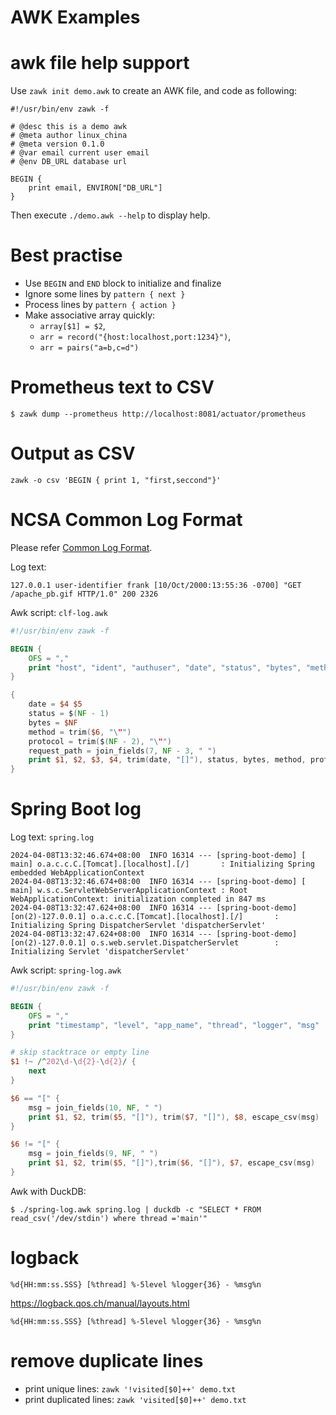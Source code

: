 AWK Examples
===============

# awk file help support

Use `zawk init demo.awk` to create an AWK file, and code as following:

```
#!/usr/bin/env zawk -f

# @desc this is a demo awk
# @meta author linux_china
# @meta version 0.1.0
# @var email current user email
# @env DB_URL database url

BEGIN {
    print email, ENVIRON["DB_URL"]
}

```

Then execute `./demo.awk --help` to display help.
 
# Best practise

* Use `BEGIN` and `END` block to initialize and finalize
* Ignore some lines by `pattern { next }`
* Process lines by `pattern { action }`
* Make associative array quickly:
    - `array[$1] = $2`, 
    - `arr = record("{host:localhost,port:1234}")`, 
    - `arr = pairs("a=b,c=d")`

# Prometheus text to CSV

```shell
$ zawk dump --prometheus http://localhost:8081/actuator/prometheus
```

# Output as CSV

`zawk -o csv 'BEGIN { print 1, "first,seccond"}'`

# NCSA Common Log Format

Please refer [Common Log Format](https://en.wikipedia.org/wiki/Common_Log_Format).

Log text:

```
127.0.0.1 user-identifier frank [10/Oct/2000:13:55:36 -0700] "GET /apache_pb.gif HTTP/1.0" 200 2326
```

Awk script: `clf-log.awk`

```awk
#!/usr/bin/env zawk -f

BEGIN {
    OFS = ","
    print "host", "ident", "authuser", "date", "status", "bytes", "method", "protocol", "path"
}

{
    date = $4 $5
    status = $(NF - 1)
    bytes = $NF
    method = trim($6, "\"")
    protocol = trim($(NF - 2), "\"")
    request_path = join_fields(7, NF - 3, " ")
    print $1, $2, $3, $4, trim(date, "[]"), status, bytes, method, protocol, request_path
}
```

# Spring Boot log

Log text: `spring.log`

```
2024-04-08T13:32:46.674+08:00  INFO 16314 --- [spring-boot-demo] [           main] o.a.c.c.C.[Tomcat].[localhost].[/]       : Initializing Spring embedded WebApplicationContext
2024-04-08T13:32:46.674+08:00  INFO 16314 --- [spring-boot-demo] [           main] w.s.c.ServletWebServerApplicationContext : Root WebApplicationContext: initialization completed in 847 ms
2024-04-08T13:32:47.624+08:00  INFO 16314 --- [spring-boot-demo] [on(2)-127.0.0.1] o.a.c.c.C.[Tomcat].[localhost].[/]       : Initializing Spring DispatcherServlet 'dispatcherServlet'
2024-04-08T13:32:47.624+08:00  INFO 16314 --- [spring-boot-demo] [on(2)-127.0.0.1] o.s.web.servlet.DispatcherServlet        : Initializing Servlet 'dispatcherServlet'
```

Awk script: `spring-log.awk`

```awk
#!/usr/bin/env zawk -f

BEGIN {
    OFS = ","
    print "timestamp", "level", "app_name", "thread", "logger", "msg"
}

# skip stacktrace or empty line
$1 !~ /^202\d-\d{2}-\d{2}/ {
    next
}

$6 == "[" {
    msg = join_fields(10, NF, " ")
    print $1, $2, trim($5, "[]"), trim($7, "[]"), $8, escape_csv(msg)
}

$6 != "[" {
    msg = join_fields(9, NF, " ")
    print $1, $2, trim($5, "[]"),trim($6, "[]"), $7, escape_csv(msg)
}
```

Awk with DuckDB:

```shell
$ ./spring-log.awk spring.log | duckdb -c "SELECT * FROM read_csv('/dev/stdin') where thread ='main'"
```

# logback

`%d{HH:mm:ss.SSS} [%thread] %-5level %logger{36} - %msg%n`

https://logback.qos.ch/manual/layouts.html

`%d{HH:mm:ss.SSS} [%thread] %-5level %logger{36} - %msg%n`

# remove duplicate lines

- print unique lines: `zawk '!visited[$0]++' demo.txt`
- print duplicated lines: `zawk 'visited[$0]++' demo.txt`

